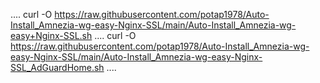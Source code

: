 ....
curl -O https://raw.githubusercontent.com/potap1978/Auto-Install_Amnezia-wg-easy-Nginx-SSL/main/Auto-Install_Amnezia-wg-easy+Nginx-SSL.sh
....
curl -O https://raw.githubusercontent.com/potap1978/Auto-Install_Amnezia-wg-easy-Nginx-SSL/main/Auto-Install_Amnezia-wg-easy-Nginx-SSL_AdGuardHome.sh
....
